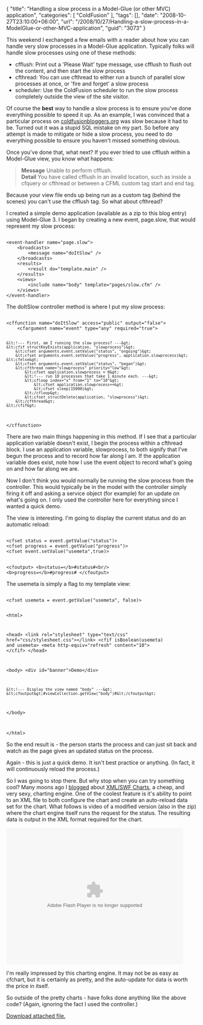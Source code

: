 {
	"title": "Handling a slow process in a Model-Glue (or other MVC) application",
	"categories": [
		"ColdFusion"
	],
	"tags": [],
	"date": "2008-10-27T23:10:00+06:00",
	"url": "/2008/10/27/Handling-a-slow-process-in-a-ModelGlue-or-other-MVC-application",
	"guid": "3073"
}

This weekend I exchanged a few emails with a reader about how you can handle very slow processes in a Model-Glue application. Typically folks will handle slow processes using one of these methods:

<ul>
<li>cfflush: Print out a 'Please Wait' type message, use cfflush to flush out the content, and then start the slow process
<li>cfthread: You can use cfthread to either run a bunch of parallel slow processes at once, or 'fire and forget' a slow process
<li>scheduler: Use the ColdFusion scheduler to run the slow process completely outside the view of the site visitor. 
</ul>

Of course the <b>best</b> way to handle a slow process is to ensure you've done everything possible to speed it up. As an example, I was convinced that a particular process on <a href="http://www.coldfusionboggers.org">coldfusionbloggers.org</a> was slow because it had to be. Turned out it was a stupid SQL mistake on my part. So before any attempt is made to mitigate or hide a slow process, you need to do everything possible to ensure you haven't missed something obvious.
<!--more-->
Once you've done that, what next? If you ever tried to use cfflush within a Model-Glue view, you know what happens:

<blockquote>
<p>
<b>Message</b> Unable to perform cfflush.<br/>
<b>Detail</b> You have called cfflush in an invalid location, such as inside a cfquery or cfthread or between a CFML custom tag start and end tag.
</p>
</blockquote>

Because your view file ends up being run as a custom tag (behind the scenes) you can't use the cfflush tag. So what about cfthread? 

I created a simple demo application (available as a zip to this blog entry) using Model-Glue 3. I began by creating a new event, page.slow, that would represent my slow process:

<code>
&lt;event-handler name="page.slow"&gt;
	&lt;broadcasts&gt;
		&lt;message name="doItSlow" /&gt;
	&lt;/broadcasts&gt;
	&lt;results&gt;
		&lt;result do="template.main" /&gt;
	&lt;/results&gt;
	&lt;views&gt;
		&lt;include name="body" template="pages/slow.cfm" /&gt;
	&lt;/views&gt;
&lt;/event-handler&gt;
</code>

The doItSlow controller method is where I put my slow process:

<code>
&lt;cffunction name="doItSlow" access="public" output="false"&gt;
	&lt;cfargument name="event" type="any" required="true"&gt;

	&lt;!--- First, am I running the slow process? ---&gt;
	&lt;cfif structKeyExists(application, "slowprocess")&gt;
		&lt;cfset arguments.event.setValue("status", "ongoing")&gt;
		&lt;cfset arguments.event.setValue("progress", application.slowprocess)&gt;
	&lt;cfelse&gt;
		&lt;cfset arguments.event.setValue("status", "began")&gt;
		&lt;cfthread name="slowprocess" priority="low"&gt;
			&lt;cfset application.slowprocess = 0&gt;
			&lt;!--- run 10 processes that take 1 minute each. ---&gt;
			&lt;cfloop index="x" from="1" to="10"&gt;
				&lt;cfset application.slowprocess++&gt;
				&lt;cfset sleep(15000)&gt;
			&lt;/cfloop&gt;
			&lt;cfset structDelete(application, "slowprocess")&gt;
		&lt;/cfthread&gt;
	&lt;/cfif&gt;

&lt;/cffunction&gt;
</code>

There are two main things happening in this method. If I see that a particular application variable doesn't exist, I begin the process within a cfthread block. I use an application variable, slowprocess, to both signify that I've begun the process and to record how far along I am. If the application variable does exist, note how I use the event object to record what's going on and how far along we are. 

Now I don't think you would normally be running the slow process from the controller. This would typically be in the model with the controller simply firing it off and asking a service object (for example) for an update on what's going on. I only used the controller here for everything since I wanted a quick demo. 

The view is interesting. I'm going to display the current status and do an automatic reload:

<code>
&lt;cfset status = event.getValue("status")&gt;
&lt;cfset progress = event.getValue("progress")&gt;
&lt;cfset event.setValue("usemeta",true)&gt;

&lt;cfoutput&gt;
&lt;b&gt;status=&lt;/b&gt;#status#&lt;br/&gt;
&lt;b&gt;progress=&lt;/b&gt;#progress#
&lt;/cfoutput&gt;
</code>

The usemeta is simply a flag to my template view:

<code>
&lt;cfset usemeta = event.getValue("usemeta", false)&gt;

&lt;html&gt;

&lt;head&gt;
	&lt;link rel="stylesheet" type="text/css" href="css/stylesheet.css"&gt;&lt;/link&gt;
	&lt;cfif isBoolean(usemeta) and usemeta&gt;
		&lt;meta http-equiv="refresh" content="10"&gt;
	&lt;/cfif&gt;
&lt;/head&gt;

&lt;body&gt;
	&lt;div id="banner"&gt;Demo&lt;/div&gt;
	
	&lt;!--- Display the view named "body" ---&gt;
	&lt;cfoutput&gt;#viewCollection.getView("body")#&lt;/cfoutput&gt;
&lt;/body&gt;

&lt;/html&gt;
</code>

So the end result is - the person starts the process and can just sit back and watch as the page gives an updated status on the process.

Again - this is just a quick demo. It isn't best practice or anything. (In fact, it will continuously reload the process.) 

So I was going to stop there. But why stop when you can try something cool? Many moons ago I <a href="http://www.raymondcamden.com/index.cfm/2008/1/4/Another-charting-option-XMLSWF-Charts">blogged</a> about <a href="http://www.maani.us/xml_charts/index.php">XML/SWF Charts</a>, a cheap, and very sexy, charting engine. One of the coolest feature is it's ability to point to an XML file to both configure the chart and create an auto-reload data set for the chart. What follows is video of a modified version (also in the zip) where the chart engine itself runs the request for the status. The resulting data is output in the XML format required for the chart. 

<object classid="clsid:D27CDB6E-AE6D-11cf-96B8-444553540000" width="468" height="361"> <param name="movie" value="http://content.screencast.com/users/jedimaster/folders/Jing/media/c84991a4-ef49-4085-a351-2f4e43ab0f11/bootstrap.swf"></param> <param name="quality" value="high"></param> <param name="bgcolor" value="#FFFFFF"></param> <param name="flashVars" value="thumb=http://content.screencast.com/users/jedimaster/folders/Jing/media/c84991a4-ef49-4085-a351-2f4e43ab0f11/FirstFrame.jpg&content=http://content.screencast.com/users/jedimaster/folders/Jing/media/c84991a4-ef49-4085-a351-2f4e43ab0f11/00000002.swf&width=468&height=361"></param> <param name="allowFullScreen" value="true"></param> <param name="scale" value="showall"></param> <param name="allowScriptAccess" value="always"></param> <embed src="http://content.screencast.com/users/jedimaster/folders/Jing/media/c84991a4-ef49-4085-a351-2f4e43ab0f11/bootstrap.swf" quality="high" bgcolor="#FFFFFF" width="468" height="361" type="application/x-shockwave-flash" allowScriptAccess="always" flashVars="thumb=http://content.screencast.com/users/jedimaster/folders/Jing/media/c84991a4-ef49-4085-a351-2f4e43ab0f11/FirstFrame.jpg&content=http://content.screencast.com/users/jedimaster/folders/Jing/media/c84991a4-ef49-4085-a351-2f4e43ab0f11/00000002.swf&width=468&height=361" allowFullScreen="true" scale="showall"></embed> </object>

I'm really impressed by this charting engine. It may not be as easy as cfchart, but it is certainly as pretty, and the auto-update for data is worth the price in itself.

So outside of the pretty charts - have folks done anything like the above code? (Again, ignoring the fact I used the controller.)<p><a href='enclosures/D%3A%5Chosts%5Cwww%2Ecoldfusionjedi%2Ecom%5Cenclosures%2Fmgdemos%2Ezip'>Download attached file.</a></p>